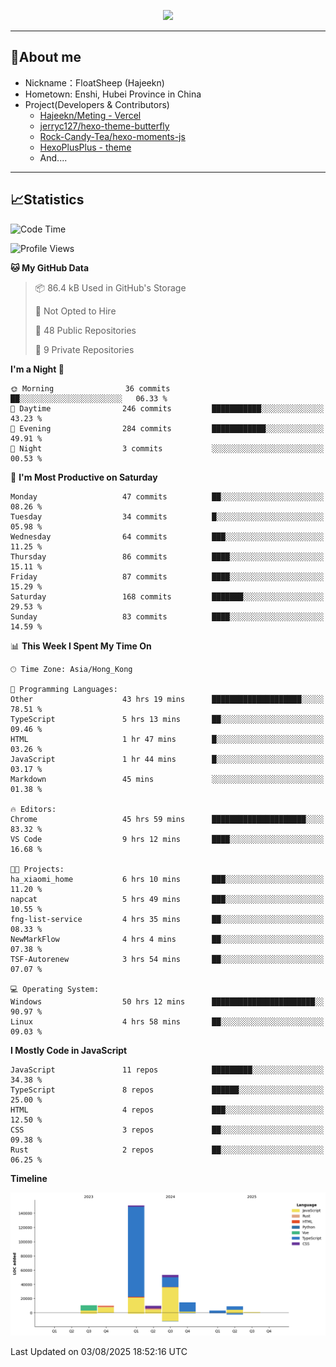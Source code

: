<p align="center">
   <a href="https://git.io/typing-svg"><img src="https://readme-typing-svg.demolab.com?font=Fira+Code&pause=1000&color=F7DD11&center=true&vCenter=true&width=435&lines=Floating+in+the+clouds~;I'm+glad+to+meet+you+again" /></a>
</p>

---

## 🥱About me

- Nickname：FloatSheep (Hajeekn)
- Hometown: Enshi, Hubei Province in China
- Project(Developers & Contributors)
   - [Hajeekn/Meting - Vercel](https://github.com/hajeekn/vercel-meting)
   - [jerryc127/hexo-theme-butterfly](https://github.com/jerryc127/hexo-theme-butterfly)
   - [Rock-Candy-Tea/hexo-moments-js](https://github.com/Rock-Candy-Tea/hexo-moments-js)
   - [HexoPlusPlus - theme](https://github.com/HexoPlusPlus/HexoPlusPlus)
   - And....

---

## 📈Statistics

<!--START_SECTION:waka-->
![Code Time](http://img.shields.io/badge/Code%20Time-536%20hrs%2010%20mins-blue)

![Profile Views](http://img.shields.io/badge/Profile%20Views-1-blue)

**🐱 My GitHub Data** 

> 📦 86.4 kB Used in GitHub's Storage 
 > 
> 🚫 Not Opted to Hire
 > 
> 📜 48 Public Repositories 
 > 
> 🔑 9 Private Repositories 
 > 
**I'm a Night 🦉** 

```text
🌞 Morning                36 commits          ██░░░░░░░░░░░░░░░░░░░░░░░   06.33 % 
🌆 Daytime                246 commits         ███████████░░░░░░░░░░░░░░   43.23 % 
🌃 Evening                284 commits         ████████████░░░░░░░░░░░░░   49.91 % 
🌙 Night                  3 commits           ░░░░░░░░░░░░░░░░░░░░░░░░░   00.53 % 
```
📅 **I'm Most Productive on Saturday** 

```text
Monday                   47 commits          ██░░░░░░░░░░░░░░░░░░░░░░░   08.26 % 
Tuesday                  34 commits          █░░░░░░░░░░░░░░░░░░░░░░░░   05.98 % 
Wednesday                64 commits          ███░░░░░░░░░░░░░░░░░░░░░░   11.25 % 
Thursday                 86 commits          ████░░░░░░░░░░░░░░░░░░░░░   15.11 % 
Friday                   87 commits          ████░░░░░░░░░░░░░░░░░░░░░   15.29 % 
Saturday                 168 commits         ███████░░░░░░░░░░░░░░░░░░   29.53 % 
Sunday                   83 commits          ████░░░░░░░░░░░░░░░░░░░░░   14.59 % 
```


📊 **This Week I Spent My Time On** 

```text
🕑︎ Time Zone: Asia/Hong_Kong

💬 Programming Languages: 
Other                    43 hrs 19 mins      ████████████████████░░░░░   78.51 % 
TypeScript               5 hrs 13 mins       ██░░░░░░░░░░░░░░░░░░░░░░░   09.46 % 
HTML                     1 hr 47 mins        █░░░░░░░░░░░░░░░░░░░░░░░░   03.26 % 
JavaScript               1 hr 44 mins        █░░░░░░░░░░░░░░░░░░░░░░░░   03.17 % 
Markdown                 45 mins             ░░░░░░░░░░░░░░░░░░░░░░░░░   01.38 % 

🔥 Editors: 
Chrome                   45 hrs 59 mins      █████████████████████░░░░   83.32 % 
VS Code                  9 hrs 12 mins       ████░░░░░░░░░░░░░░░░░░░░░   16.68 % 

🐱‍💻 Projects: 
ha_xiaomi_home           6 hrs 10 mins       ███░░░░░░░░░░░░░░░░░░░░░░   11.20 % 
napcat                   5 hrs 49 mins       ███░░░░░░░░░░░░░░░░░░░░░░   10.55 % 
fng-list-service         4 hrs 35 mins       ██░░░░░░░░░░░░░░░░░░░░░░░   08.33 % 
NewMarkFlow              4 hrs 4 mins        ██░░░░░░░░░░░░░░░░░░░░░░░   07.38 % 
TSF-Autorenew            3 hrs 54 mins       ██░░░░░░░░░░░░░░░░░░░░░░░   07.07 % 

💻 Operating System: 
Windows                  50 hrs 12 mins      ███████████████████████░░   90.97 % 
Linux                    4 hrs 58 mins       ██░░░░░░░░░░░░░░░░░░░░░░░   09.03 % 
```

**I Mostly Code in JavaScript** 

```text
JavaScript               11 repos            █████████░░░░░░░░░░░░░░░░   34.38 % 
TypeScript               8 repos             ██████░░░░░░░░░░░░░░░░░░░   25.00 % 
HTML                     4 repos             ███░░░░░░░░░░░░░░░░░░░░░░   12.50 % 
CSS                      3 repos             ██░░░░░░░░░░░░░░░░░░░░░░░   09.38 % 
Rust                     2 repos             ██░░░░░░░░░░░░░░░░░░░░░░░   06.25 % 
```



**Timeline**

![Lines of Code chart](https://raw.githubusercontent.com/FloatSheep/FloatSheep/main/assets/bar_graph.png)


 Last Updated on 03/08/2025 18:52:16 UTC
<!--END_SECTION:waka-->

